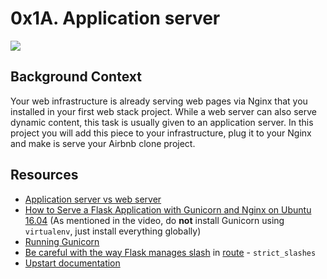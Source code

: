 # 0x1A. Application server

<p>
<img src="https://holbertonintranet.s3.amazonaws.com/uploads/medias/2018/9/c7d1ed0a2e10d1b4e9b3.jpg?X-Amz-Algorithm=AWS4-HMAC-SHA256&X-Amz-Credential=AKIARDDGGGOUXW7JF5MT%2F20191010%2Fus-east-1%2Fs3%2Faws4_request&X-Amz-Date=20191010T223910Z&X-Amz-Expires=86400&X-Amz-SignedHeaders=host&X-Amz-Signature=1b7b3ef2a6c0355a8f259bc02161b3d8aba6997b198a9277103ec48358d9802c">
</p>

## Background Context
Your web infrastructure is already serving web pages via Nginx that you installed in your first web stack project. While a web server can also serve dynamic content, this task is usually given to an application server. In this project you will add this piece to your infrastructure, plug it to your Nginx and make is serve your Airbnb clone project.

## Resources
* [Application server vs web server](https://www.nginx.com/resources/glossary/application-server-vs-web-server/)
* [How to Serve a Flask Application with Gunicorn and Nginx on Ubuntu 16.04](https://www.digitalocean.com/community/tutorials/how-to-serve-flask-applications-with-gunicorn-and-nginx-on-ubuntu-16-04) (As mentioned in the video, do **not** install Gunicorn using `virtualenv`, just install everything globally)
* [Running Gunicorn](http://docs.gunicorn.org/en/latest/run.html)
* [Be careful with the way Flask manages slash](https://werkzeug.palletsprojects.com/en/0.14.x/routing/) in [route](https://flask.palletsprojects.com/en/1.0.x/api/#flask.Flask.route) - `strict_slashes`
* [Upstart documentation](http://upstart.ubuntu.com/cookbook/)

